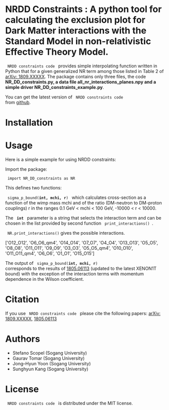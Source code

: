 # NRDD Constraints : A python tool for calculating the exclusion plot for Dark Matter interactions with the Standard Model in non-relativistic Effective Theory Model. 

<code> NRDD constraints code </code> provides simple interpolating function written in Python
that for a given generalized NR term among those listed in Table 2 of [arXiv: 1809.XXXXX](https://arxiv.org/). The package contains only three files, the code **NR_DD_constraints.py,
a data file all_nr_interactions_planes.npy and a simple driver NR_DD_constraints_example.py**.

You can get the latest version of <code> NRDD constraints code </code> from [github](https://github.com/tomarphysics/NRDD).

# Installation

# Usage

Here is a simple example for using NRDD constraints:

Import the package:

<code> import NR_DD_constraints as NR </code>

This defines two functions:

<code> sigma_p_bound(**int, mchi, r**) </code> which calculates cross-section as a function of the wimp mass 
mchi and of the ratio (DM-neutron to DM-proton couplings) r in the ranges 0.1 GeV < mchi < 100 GeV, -10000 < r < 10000.

The <code> **int** </code> parameter is a string that selects the interaction term
and can be chosen in the list provided by second function <code> print_interactions() </code>.

<code> NR.print_interactions()</code> gives the possible interactions.

['O12_O12', 'O6_O6_qm4', 'O14_O14', 'O7_O7', 'O4_O4',
'O13_O13', 'O5_O5', 'O8_O8', 'O11_O11', 'O9_O9',
'O3_O3', 'O5_O5_qm4', 'O10_O10', 'O11_O11_qm4',
'O6_O6', 'O1_O1', 'O15_O15'] 

The output of <code> sigma_p_bound(**int, mchi, r**) </code> corresponds to the results of 
[1805.06113](https://arxiv.org/abs/1805.06113) (updated to
the latest XENON1T bound) with the exception of the interaction terms with momentum
dependence in the Wilson coefficient. 

# Citation

If you use <code> NRDD constraints code </code> please cite the following papers: [arXiv: 1809.XXXXX](https://arxiv.org/),
[1805.06113](https://arxiv.org/abs/1805.06113)

# Authors

* Stefano Scopel (Sogang University)
* Gaurav Tomar (Sogang University)
* Jong–Hyun Yoon (Sogang University)
* Sunghyun Kang (Sogang University)

# License

<code> NRDD constraints code </code> is distributed under the MIT license.
